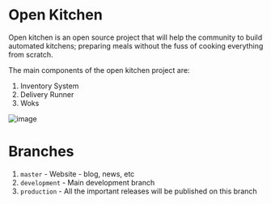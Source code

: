 # Open Kitchen 

Open kitchen is an open source project that will help the community to build automated kitchens; preparing meals without the fuss of cooking everything from scratch. 

The main components of the open kitchen project are:

1. Inventory System
1. Delivery Runner
1. Woks

![image](https://user-images.githubusercontent.com/9138358/56100440-e2586680-5ed5-11e9-94b7-4fdbc3a83436.png)


# Branches

1. `master` - Website - blog, news, etc 
1. `development` - Main development branch
1. `production` - All the important releases will be published on this branch
